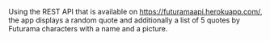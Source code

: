 Using the REST API that is available on https://futuramaapi.herokuapp.com/, the app displays a random quote and additionally a list of 5 quotes by Futurama characters with a name and a picture.

